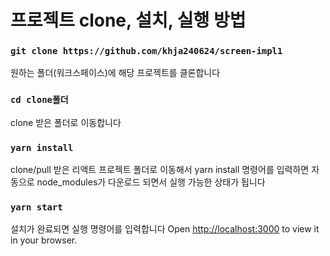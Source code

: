 # 프로젝트 clone, 설치, 실행 방법

### `git clone https://github.com/khja240624/screen-impl1`
원하는 폴더(워크스페이스)에 해당 프로젝트를 클론합니다

### `cd clone폴더`
clone 받은 폴더로 이동합니다

### `yarn install`
clone/pull 받은 리액트 프로젝트 폴더로 이동해서
yarn install 명령어를 입력하면 자동으로 node_modules가 
다운로드 되면서 실행 가능한 상태가 됩니다

### `yarn start`
설치가 완료되면 실행 명령어를 입력합니다
Open [http://localhost:3000](http://localhost:3000) to view it in your browser.
